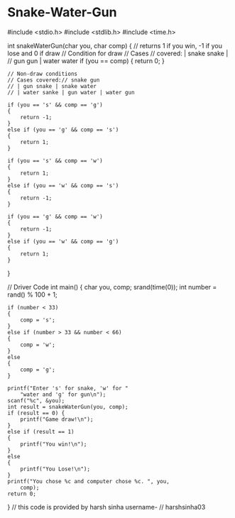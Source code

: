 # Snake-Water-Gun
#include <stdio.h>
#include <stdlib.h>
#include <time.h>

int snakeWaterGun(char you, char comp)
{
	// returns 1 if you win, -1 if you lose and 0 if draw
	// Condition for draw // Cases
	// covered: | snake snake |
	// gun gun | water water
	if (you == comp) {
		return 0;
	}

	// Non-draw conditions
	// Cases covered:// snake gun
	// | gun snake | snake water
	// | water sanke | gun water | water gun

	if (you == 's' && comp == 'g')
	{
		return -1;
	}
	else if (you == 'g' && comp == 's')
	{
		return 1;
	}

	if (you == 's' && comp == 'w')
	{
		return 1;
	}
	else if (you == 'w' && comp == 's')
	{
		return -1;
	}

	if (you == 'g' && comp == 'w')
	{
		return -1;
	}
	else if (you == 'w' && comp == 'g')
	{
		return 1;
	}
}

// Driver Code
int main()
{
	char you, comp;
	srand(time(0));
	int number = rand() % 100 + 1;

	if (number < 33)
	{
		comp = 's';
	}
	else if (number > 33 && number < 66)
	{
		comp = 'w';
	}
	else
	{
		comp = 'g';
	}

	printf("Enter 's' for snake, 'w' for "
		"water and 'g' for gun\n");
	scanf("%c", &you);
	int result = snakeWaterGun(you, comp);
	if (result == 0) {
		printf("Game draw!\n");
	}
	else if (result == 1)
	{
		printf("You win!\n");
	}
	else
	{
		printf("You Lose!\n");
	}
	printf("You chose %c and computer chose %c. ", you,
		comp);
	return 0;
}
// this code is provided by harsh sinha username-
// harshsinha03
